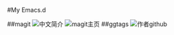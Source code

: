 #My Emacs.d

##magit
![中文简介](http://jixiuf.github.io/blog/000100-emacs-magit.html/)
![magit主页](https://magit.vc/manual)
##ggtags
![作者github](https://github.com/leoliu/ggtags)
